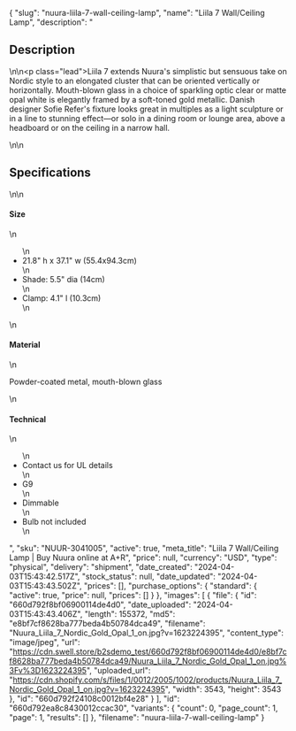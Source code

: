 {
  "slug": "nuura-liila-7-wall-ceiling-lamp",
  "name": "Liila 7 Wall/Ceiling Lamp",
  "description": "<h2>Description</h2>\n<!-- split -->\n<p class=\"lead\">Liila 7 extends Nuura's simplistic but sensuous take on Nordic style to an elongated cluster that can be oriented vertically or horizontally. Mouth-blown glass in a choice of sparkling optic clear or matte opal white is elegantly framed by a soft-toned gold metallic. Danish designer Sofie Refer's fixture looks great in multiples as a light sculpture or in a line to stunning effect—or solo in a dining room or lounge area, above a headboard or on the ceiling in a narrow hall. </p>\n<!-- split -->\n<h2>Specifications</h2>\n<!-- split -->\n<h4>Size</h4>\n<ul>\n<li>21.8\" h x 37.1\" w (55.4x94.3cm)</li>\n<li>Shade: 5.5\" dia (14cm)</li>\n<li>Clamp: 4.1\" l (10.3cm)</li>\n</ul>\n<h4>Material</h4>\n<p>Powder-coated metal, mouth-blown glass</p>\n<h4>Technical</h4>\n<ul>\n<li>Contact us for UL details</li>\n<li>G9</li>\n<li>Dimmable</li>\n<li>Bulb not included</li>\n</ul>",
  "sku": "NUUR-3041005",
  "active": true,
  "meta_title": "Liila 7 Wall/Ceiling Lamp | Buy Nuura online at A+R",
  "price": null,
  "currency": "USD",
  "type": "physical",
  "delivery": "shipment",
  "date_created": "2024-04-03T15:43:42.517Z",
  "stock_status": null,
  "date_updated": "2024-04-03T15:43:43.502Z",
  "prices": [],
  "purchase_options": {
    "standard": {
      "active": true,
      "price": null,
      "prices": []
    }
  },
  "images": [
    {
      "file": {
        "id": "660d792f8bf06900114de4d0",
        "date_uploaded": "2024-04-03T15:43:43.406Z",
        "length": 155372,
        "md5": "e8bf7cf8628ba777beda4b50784dca49",
        "filename": "Nuura_Liila_7_Nordic_Gold_Opal_1_on.jpg?v=1623224395",
        "content_type": "image/jpeg",
        "url": "https://cdn.swell.store/b2sdemo_test/660d792f8bf06900114de4d0/e8bf7cf8628ba777beda4b50784dca49/Nuura_Liila_7_Nordic_Gold_Opal_1_on.jpg%3Fv%3D1623224395",
        "uploaded_url": "https://cdn.shopify.com/s/files/1/0012/2005/1002/products/Nuura_Liila_7_Nordic_Gold_Opal_1_on.jpg?v=1623224395",
        "width": 3543,
        "height": 3543
      },
      "id": "660d792f24108c0012bf4e28"
    }
  ],
  "id": "660d792ea8c8430012ccac30",
  "variants": {
    "count": 0,
    "page_count": 1,
    "page": 1,
    "results": []
  },
  "filename": "nuura-liila-7-wall-ceiling-lamp"
}
